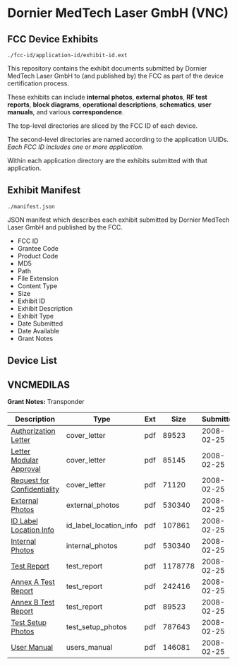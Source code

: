 # Dornier MedTech Laser GmbH (VNC)
## FCC Device Exhibits

```
./fcc-id/application-id/exhibit-id.ext
```

This repository contains the exhibit documents submitted by Dornier MedTech Laser GmbH to (and published by) the FCC as part of the device certification process.

These exhibits can include **internal photos**, **external photos**, **RF test reports**, **block diagrams**, **operational descriptions**, **schematics**, **user manuals**, and various **correspondence**.

The top-level directories are sliced by the FCC ID of each device.

The second-level directories are named according to the application UUIDs. *Each FCC ID includes one or more application.*

Within each application directory are the exhibits submitted with that application. 

## Exhibit Manifest

```
./manifest.json
```

JSON manifest which describes each exhibit submitted by Dornier MedTech Laser GmbH and published by the FCC.

- FCC ID
- Grantee Code
- Product Code
- MD5
- Path
- File Extension
- Content Type
- Size
- Exhibit ID
- Exhibit Description
- Exhibit Type
- Date Submitted
- Date Available
- Grant Notes

## Device List
## VNCMEDILAS
**Grant Notes:** Transponder

| Description | Type | Ext | Size | Submitted | Available |
| ----------- | ---- | --- | ---- | --------- | --------- |
| [Authorization Letter](VNCMEDILAS/427f454bfb18eb99bb2c50d55d4e47dd/905740.pdf) | cover_letter | pdf | 89523 | 2008-02-25 | 2008-02-25 |
| [Letter Modular Approval](VNCMEDILAS/427f454bfb18eb99bb2c50d55d4e47dd/905742.pdf) | cover_letter | pdf | 85145 | 2008-02-25 | 2008-02-25 |
| [Request for Confidentiality](VNCMEDILAS/427f454bfb18eb99bb2c50d55d4e47dd/905748.pdf) | cover_letter | pdf | 71120 | 2008-02-25 | 2008-02-25 |
| [External Photos](VNCMEDILAS/427f454bfb18eb99bb2c50d55d4e47dd/905745.pdf) | external_photos | pdf | 530340 | 2008-02-25 | 2008-02-25 |
| [ID Label Location Info](VNCMEDILAS/427f454bfb18eb99bb2c50d55d4e47dd/905741.pdf) | id_label_location_info | pdf | 107861 | 2008-02-25 | 2008-02-25 |
| [Internal Photos](VNCMEDILAS/427f454bfb18eb99bb2c50d55d4e47dd/905745.pdf) | internal_photos | pdf | 530340 | 2008-02-25 | 2008-02-25 |
| [Test Report](VNCMEDILAS/427f454bfb18eb99bb2c50d55d4e47dd/905737.pdf) | test_report | pdf | 1178778 | 2008-02-25 | 2008-02-25 |
| [Annex A Test Report](VNCMEDILAS/427f454bfb18eb99bb2c50d55d4e47dd/905738.pdf) | test_report | pdf | 242416 | 2008-02-25 | 2008-02-25 |
| [Annex B Test Report](VNCMEDILAS/427f454bfb18eb99bb2c50d55d4e47dd/905740.pdf) | test_report | pdf | 89523 | 2008-02-25 | 2008-02-25 |
| [Test Setup Photos](VNCMEDILAS/427f454bfb18eb99bb2c50d55d4e47dd/905747.pdf) | test_setup_photos | pdf | 787643 | 2008-02-25 | 2008-02-25 |
| [User Manual](VNCMEDILAS/427f454bfb18eb99bb2c50d55d4e47dd/905743.pdf) | users_manual | pdf | 146081 | 2008-02-25 | 2008-02-25 |
